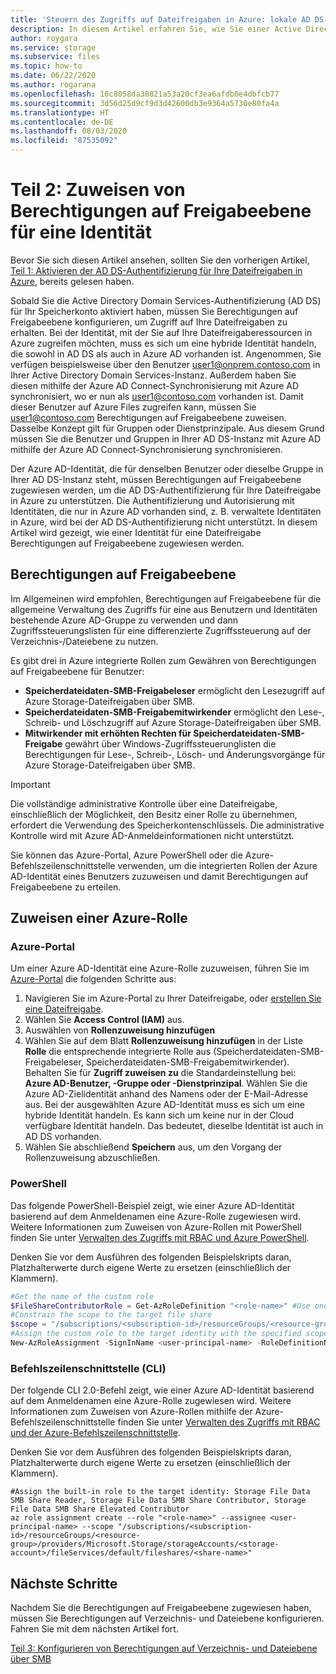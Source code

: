 ```yaml
---
title: 'Steuern des Zugriffs auf Dateifreigaben in Azure: lokale AD DS-Authentifizierung'
description: In diesem Artikel erfahren Sie, wie Sie einer Active Directory Domain Services-Identität, die Ihr Speicherkonto darstellt, Berechtigungen zuweisen. So können Sie den Zugriff über die identitätsbasierte Authentifizierung steuern.
author: roygara
ms.service: storage
ms.subservice: files
ms.topic: how-to
ms.date: 06/22/2020
ms.author: rogarana
ms.openlocfilehash: 16c8058da30821a53a20cf3ea6afdb0e4dbfcb77
ms.sourcegitcommit: 3d56d25d9cf9d3d42600db3e9364a5730e80fa4a
ms.translationtype: HT
ms.contentlocale: de-DE
ms.lasthandoff: 08/03/2020
ms.locfileid: "87535092"
---
```

# <a name="part-two-assign-share-level-permissions-to-an-identity"></a>Teil 2: Zuweisen von Berechtigungen auf Freigabeebene für eine Identität

Bevor Sie sich diesen Artikel ansehen, sollten Sie den vorherigen Artikel, [Teil 1: Aktivieren der AD DS-Authentifizierung für Ihre Dateifreigaben in Azure](storage-files-identity-ad-ds-enable.md), bereits gelesen haben.

Sobald Sie die Active Directory Domain Services-Authentifizierung (AD DS) für Ihr Speicherkonto aktiviert haben, müssen Sie Berechtigungen auf Freigabeebene konfigurieren, um Zugriff auf Ihre Dateifreigaben zu erhalten. Bei der Identität, mit der Sie auf Ihre Dateifreigaberessourcen in Azure zugreifen möchten, muss es sich um eine hybride Identität handeln, die sowohl in AD DS als auch in Azure AD vorhanden ist. Angenommen, Sie verfügen beispielsweise über den Benutzer user1@onprem.contoso.com in Ihrer Active Directory Domain Services-Instanz. Außerdem haben Sie diesen mithilfe der Azure AD Connect-Synchronisierung mit Azure AD synchronisiert, wo er nun als user1@contoso.com vorhanden ist. Damit dieser Benutzer auf Azure Files zugreifen kann, müssen Sie user1@contoso.com Berechtigungen auf Freigabeebene zuweisen. Dasselbe Konzept gilt für Gruppen oder Dienstprinzipale. Aus diesem Grund müssen Sie die Benutzer und Gruppen in Ihrer AD DS-Instanz mit Azure AD mithilfe der Azure AD Connect-Synchronisierung synchronisieren. 

Der Azure AD-Identität, die für denselben Benutzer oder dieselbe Gruppe in Ihrer AD DS-Instanz steht, müssen Berechtigungen auf Freigabeebene zugewiesen werden, um die AD DS-Authentifizierung für Ihre Dateifreigabe in Azure zu unterstützen. Die Authentifizierung und Autorisierung mit Identitäten, die nur in Azure AD vorhanden sind, z. B. verwaltete Identitäten in Azure, wird bei der AD DS-Authentifizierung nicht unterstützt. In diesem Artikel wird gezeigt, wie einer Identität für eine Dateifreigabe Berechtigungen auf Freigabeebene zugewiesen werden.


## <a name="share-level-permissions"></a>Berechtigungen auf Freigabeebene

Im Allgemeinen wird empfohlen, Berechtigungen auf Freigabeebene für die allgemeine Verwaltung des Zugriffs für eine aus Benutzern und Identitäten bestehende Azure AD-Gruppe zu verwenden und dann Zugriffssteuerungslisten für eine differenzierte Zugriffssteuerung auf der Verzeichnis-/Dateiebene zu nutzen. 

Es gibt drei in Azure integrierte Rollen zum Gewähren von Berechtigungen auf Freigabeebene für Benutzer:

- **Speicherdateidaten-SMB-Freigabeleser** ermöglicht den Lesezugriff auf Azure Storage-Dateifreigaben über SMB.
- **Speicherdateidaten-SMB-Freigabemitwirkender** ermöglicht den Lese-, Schreib- und Löschzugriff auf Azure Storage-Dateifreigaben über SMB.
- **Mitwirkender mit erhöhten Rechten für Speicherdateidaten-SMB-Freigabe** gewährt über Windows-Zugriffssteuerunglisten die Berechtigungen für Lese-, Schreib-, Lösch- und Änderungsvorgänge für Azure Storage-Dateifreigaben über SMB.

> [!IMPORTANT]
> Die vollständige administrative Kontrolle über eine Dateifreigabe, einschließlich der Möglichkeit, den Besitz einer Rolle zu übernehmen, erfordert die Verwendung des Speicherkontenschlüssels. Die administrative Kontrolle wird mit Azure AD-Anmeldeinformationen nicht unterstützt.

Sie können das Azure-Portal, Azure PowerShell oder die Azure-Befehlszeilenschnittstelle verwenden, um die integrierten Rollen der Azure AD-Identität eines Benutzers zuzuweisen und damit Berechtigungen auf Freigabeebene zu erteilen.

## <a name="assign-an-azure-role"></a>Zuweisen einer Azure-Rolle

### <a name="azure-portal"></a>Azure-Portal

Um einer Azure AD-Identität eine Azure-Rolle zuzuweisen, führen Sie im [Azure-Portal](https://portal.azure.com) die folgenden Schritte aus:

1. Navigieren Sie im Azure-Portal zu Ihrer Dateifreigabe, oder [erstellen Sie eine Dateifreigabe](storage-how-to-create-file-share.md).
1. Wählen Sie **Access Control (IAM)** aus.
1. Auswählen von **Rollenzuweisung hinzufügen**
1. Wählen Sie auf dem Blatt **Rollenzuweisung hinzufügen** in der Liste **Rolle** die entsprechende integrierte Rolle aus (Speicherdateidaten-SMB-Freigabeleser, Speicherdateidaten-SMB-Freigabemitwirkender). Behalten Sie für **Zugriff zuweisen zu** die Standardeinstellung bei: **Azure AD-Benutzer, -Gruppe oder -Dienstprinzipal**. Wählen Sie die Azure AD-Zielidentität anhand des Namens oder der E-Mail-Adresse aus. Bei der ausgewählten Azure AD-Identität muss es sich um eine hybride Identität handeln. Es kann sich um keine nur in der Cloud verfügbare Identität handeln. Das bedeutet, dieselbe Identität ist auch in AD DS vorhanden.
1. Wählen Sie abschließend **Speichern** aus, um den Vorgang der Rollenzuweisung abzuschließen.

### <a name="powershell"></a>PowerShell

Das folgende PowerShell-Beispiel zeigt, wie einer Azure AD-Identität basierend auf dem Anmeldenamen eine Azure-Rolle zugewiesen wird. Weitere Informationen zum Zuweisen von Azure-Rollen mit PowerShell finden Sie unter [Verwalten des Zugriffs mit RBAC und Azure PowerShell](../../role-based-access-control/role-assignments-powershell.md).

Denken Sie vor dem Ausführen des folgenden Beispielskripts daran, Platzhalterwerte durch eigene Werte zu ersetzen (einschließlich der Klammern).

```powershell
#Get the name of the custom role
$FileShareContributorRole = Get-AzRoleDefinition "<role-name>" #Use one of the built-in roles: Storage File Data SMB Share Reader, Storage File Data SMB Share Contributor, Storage File Data SMB Share Elevated Contributor
#Constrain the scope to the target file share
$scope = "/subscriptions/<subscription-id>/resourceGroups/<resource-group>/providers/Microsoft.Storage/storageAccounts/<storage-account>/fileServices/default/fileshares/<share-name>"
#Assign the custom role to the target identity with the specified scope.
New-AzRoleAssignment -SignInName <user-principal-name> -RoleDefinitionName $FileShareContributorRole.Name -Scope $scope
```

### <a name="cli"></a>Befehlszeilenschnittstelle (CLI)
  
Der folgende CLI 2.0-Befehl zeigt, wie einer Azure AD-Identität basierend auf dem Anmeldenamen eine Azure-Rolle zugewiesen wird. Weitere Informationen zum Zuweisen von Azure-Rollen mithilfe der Azure-Befehlszeilenschnittstelle finden Sie unter [Verwalten des Zugriffs mit RBAC und der Azure-Befehlszeilenschnittstelle](../../role-based-access-control/role-assignments-cli.md). 

Denken Sie vor dem Ausführen des folgenden Beispielskripts daran, Platzhalterwerte durch eigene Werte zu ersetzen (einschließlich der Klammern).

```azurecli-interactive
#Assign the built-in role to the target identity: Storage File Data SMB Share Reader, Storage File Data SMB Share Contributor, Storage File Data SMB Share Elevated Contributor
az role assignment create --role "<role-name>" --assignee <user-principal-name> --scope "/subscriptions/<subscription-id>/resourceGroups/<resource-group>/providers/Microsoft.Storage/storageAccounts/<storage-account>/fileServices/default/fileshares/<share-name>"
```

## <a name="next-steps"></a>Nächste Schritte

Nachdem Sie die Berechtigungen auf Freigabeebene zugewiesen haben, müssen Sie Berechtigungen auf Verzeichnis- und Dateiebene konfigurieren. Fahren Sie mit dem nächsten Artikel fort.

[Teil 3: Konfigurieren von Berechtigungen auf Verzeichnis- und Dateiebene über SMB](storage-files-identity-ad-ds-configure-permissions.md)